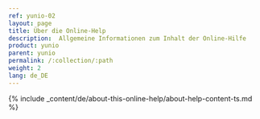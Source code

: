 ```yaml
---
ref: yunio-02
layout: page
title: Über die Online-Help
description:  Allgemeine Informationen zum Inhalt der Online-Hilfe
product: yunio
parent: yunio
permalink: /:collection/:path
weight: 2
lang: de_DE
---
```


{% include _content/de/about-this-online-help/about-help-content-ts.md %} 

